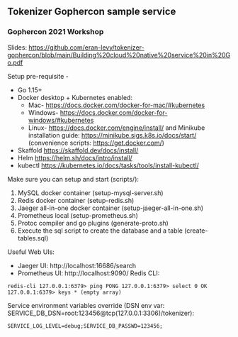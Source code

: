 ## Tokenizer Gophercon sample service
### Gophercon 2021 Workshop

Slides: https://github.com/eran-levy/tokenizer-gophercon/blob/main/Building%20cloud%20native%20service%20in%20Go.pdf

Setup pre-requisite -
* Go 1.15+
* Docker desktop + Kubernetes enabled:
    * Mac- https://docs.docker.com/docker-for-mac/#kubernetes
    * Windows- https://docs.docker.com/docker-for-windows/#kubernetes
    * Linux- https://docs.docker.com/engine/install/ and Minikube installation guide: https://minikube.sigs.k8s.io/docs/start/ (convenience scripts: https://get.docker.com/)
* Skaffold https://skaffold.dev/docs/install/
* Helm https://helm.sh/docs/intro/install/
* kubectl https://kubernetes.io/docs/tasks/tools/install-kubectl/

Make sure you can setup and start (scripts/):
1. MySQL docker container (setup-mysql-server.sh)
2. Redis docker container (setup-redis.sh)
3. Jaeger all-in-one docker container (setup-jaeger-all-in-one.sh)
4. Prometheus local (setup-prometheus.sh)
5. Protoc compiler and go plugins (generate-proto.sh)
6. Execute the sql script to create the database and a table (create-tables.sql)

Useful Web UIs:
* Jaeger UI: http://localhost:16686/search
* Prometheus UI: http://localhost:9090/
Redis CLI:

`redis-cli
127.0.0.1:6379> ping
PONG
127.0.0.1:6379> select 0
OK
127.0.0.1:6379> keys *
(empty array)`

Service environment variables override (DSN env var: SERVICE_DB_DSN=root:123456@tcp(127.0.0.1:3306)/tokenizer):

`SERVICE_LOG_LEVEL=debug;SERVICE_DB_PASSWD=123456;`


